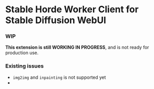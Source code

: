 # Stable Horde Worker Client for Stable Diffusion WebUI

### WIP

**This extension is still WORKING IN PROGRESS**, and is not ready for production use.

### Existing issues

- `img2img` and `inpainting` is not supported yet
- 